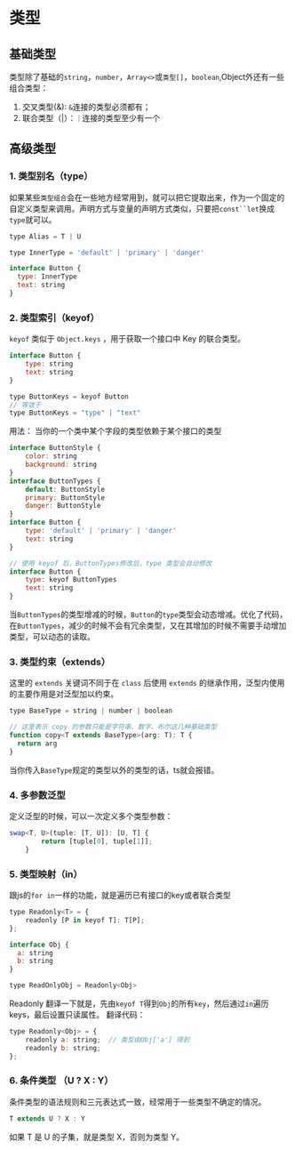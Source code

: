 # 类型
## 基础类型
类型除了基础的`string`，`number`，`Array<>`或`类型[]`，`boolean`,Object外还有一些组合类型：
1. 交叉类型(&): `&`连接的类型必须都有；
2. 联合类型（|）：`｜`连接的类型至少有一个

## 高级类型
### 1. 类型别名（type）
如果某些`类型组合`会在一些地方经常用到，就可以把它提取出来，作为一个固定的自定义类型来调用。声明方式与变量的声明方式类似，只要把`const``let`换成`type`就可以。
```js
type Alias = T | U
```
```js
type InnerType = 'default' | 'primary' | 'danger'

interface Button {
  type: InnerType
  text: string
}
```

### 2. 类型索引（keyof）
`keyof` 类似于 `Object.keys` ，用于获取一个接口中 Key 的联合类型。
```js
interface Button {
    type: string
    text: string
}

type ButtonKeys = keyof Button
// 等效于
type ButtonKeys = "type" | "text"
```
用法： 当你的一个类中某个字段的类型依赖于某个接口的类型
```js
interface ButtonStyle {
    color: string
    background: string
}
interface ButtonTypes {
    default: ButtonStyle
    primary: ButtonStyle
    danger: ButtonStyle
}
interface Button {
    type: 'default' | 'primary' | 'danger'
    text: string
}

// 使用 keyof 后，ButtonTypes修改后，type 类型会自动修改 
interface Button {
    type: keyof ButtonTypes
    text: string
}
```
当`ButtonTypes`的类型增减的时候，`Button`的`type`类型会动态增减。优化了代码，在`ButtonTypes`，减少的时候不会有冗余类型，又在其增加的时候不需要手动增加类型，可以动态的读取。

### 3. 类型约束（extends）
这里的 `extends` 关键词不同于在 `class` 后使用 `extends` 的继承作用，泛型内使用的主要作用是对泛型加以约束。
```js
type BaseType = string | number | boolean

// 这里表示 copy 的参数只能是字符串、数字、布尔这几种基础类型
function copy<T extends BaseType>(arg: T): T {
  return arg
}
```
当你传入`BaseType`规定的类型以外的类型的话，ts就会报错。
### 4. 多参数泛型
定义泛型的时候，可以一次定义多个类型参数：
```ts
swap<T, U>(tuple: [T, U]): [U, T] {
        return [tuple[0], tuple[1]];
    }
```
### 5. 类型映射（in）
跟js的`for in`一样的功能，就是遍历已有接口的key或者联合类型

```js
type Readonly<T> = {
    readonly [P in keyof T]: T[P];
};

interface Obj {
  a: string
  b: string
}

type ReadOnlyObj = Readonly<Obj>

```
Readonly 翻译一下就是，先由`keyof T`得到`Obj`的所有`key`，然后通过`in`遍历keys，最后设置只读属性。
翻译代码：
```js
type Readonly<Obj> = {
    readonly a: string;  // 类型由Obj['a'] 得到
    readonly b: string;
};
```
### 6. 条件类型 （U ? X : Y）
条件类型的语法规则和三元表达式一致，经常用于一些类型不确定的情况。
```js
T extends U ? X : Y
```
如果 T 是 U 的子集，就是类型 X，否则为类型 Y。